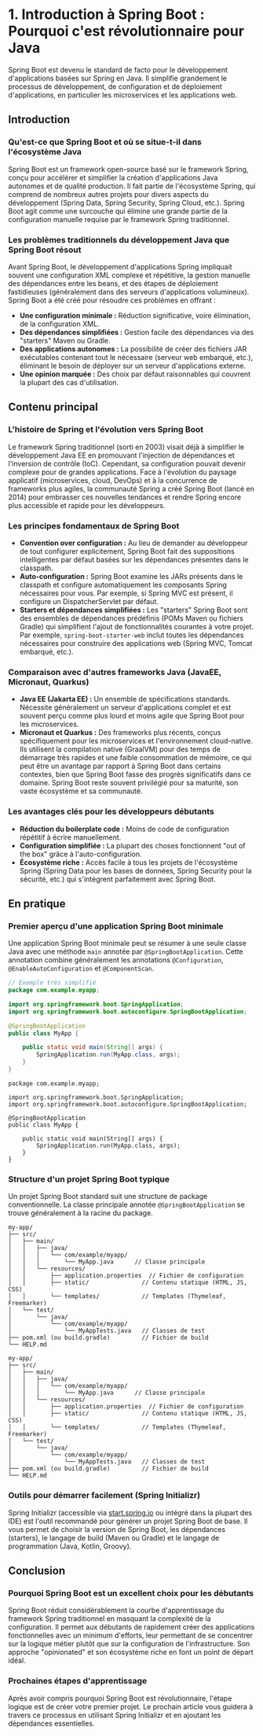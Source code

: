 # 1. Introduction à Spring Boot : Pourquoi c'est révolutionnaire pour Java

Spring Boot est devenu le standard de facto pour le développement d'applications basées sur Spring en Java. Il simplifie grandement le processus de développement, de configuration et de déploiement d'applications, en particulier les microservices et les applications web.

## Introduction

### Qu'est-ce que Spring Boot et où se situe-t-il dans l'écosystème Java

Spring Boot est un framework open-source basé sur le framework Spring, conçu pour accélérer et simplifier la création d'applications Java autonomes et de qualité production. Il fait partie de l'écosystème Spring, qui comprend de nombreux autres projets pour divers aspects du développement (Spring Data, Spring Security, Spring Cloud, etc.). Spring Boot agit comme une surcouche qui élimine une grande partie de la configuration manuelle requise par le framework Spring traditionnel.

### Les problèmes traditionnels du développement Java que Spring Boot résout

Avant Spring Boot, le développement d'applications Spring impliquait souvent une configuration XML complexe et répétitive, la gestion manuelle des dépendances entre les beans, et des étapes de déploiement fastidieuses (généralement dans des serveurs d'applications volumineux). Spring Boot a été créé pour résoudre ces problèmes en offrant :

*   **Une configuration minimale :** Réduction significative, voire élimination, de la configuration XML.
*   **Des dépendances simplifiées :** Gestion facile des dépendances via des "starters" Maven ou Gradle.
*   **Des applications autonomes :** La possibilité de créer des fichiers JAR exécutables contenant tout le nécessaire (serveur web embarqué, etc.), éliminant le besoin de déployer sur un serveur d'applications externe.
*   **Une opinion marquée :** Des choix par défaut raisonnables qui couvrent la plupart des cas d'utilisation.

## Contenu principal

### L'histoire de Spring et l'évolution vers Spring Boot

Le framework Spring traditionnel (sorti en 2003) visait déjà à simplifier le développement Java EE en promouvant l'injection de dépendances et l'inversion de contrôle (IoC). Cependant, sa configuration pouvait devenir complexe pour de grandes applications. Face à l'évolution du paysage applicatif (microservices, cloud, DevOps) et à la concurrence de frameworks plus agiles, la communauté Spring a créé Spring Boot (lancé en 2014) pour embrasser ces nouvelles tendances et rendre Spring encore plus accessible et rapide pour les développeurs.

### Les principes fondamentaux de Spring Boot

*   **Convention over configuration :** Au lieu de demander au développeur de tout configurer explicitement, Spring Boot fait des suppositions intelligentes par défaut basées sur les dépendances présentes dans le classpath.
*   **Auto-configuration :** Spring Boot examine les JARs présents dans le classpath et configure automatiquement les composants Spring nécessaires pour vous. Par exemple, si Spring MVC est présent, il configure un DispatcherServlet par défaut.
*   **Starters et dépendances simplifiées :** Les "starters" Spring Boot sont des ensembles de dépendances prédéfinis (POMs Maven ou fichiers Gradle) qui simplifient l'ajout de fonctionnalités courantes à votre projet. Par exemple, `spring-boot-starter-web` inclut toutes les dépendances nécessaires pour construire des applications web (Spring MVC, Tomcat embarqué, etc.).

### Comparaison avec d'autres frameworks Java (JavaEE, Micronaut, Quarkus)

*   **Java EE (Jakarta EE) :** Un ensemble de spécifications standards. Nécessite généralement un serveur d'applications complet et est souvent perçu comme plus lourd et moins agile que Spring Boot pour les microservices.
*   **Micronaut et Quarkus :** Des frameworks plus récents, conçus spécifiquement pour les microservices et l'environnement cloud-native. Ils utilisent la compilation native (GraalVM) pour des temps de démarrage très rapides et une faible consommation de mémoire, ce qui peut être un avantage par rapport à Spring Boot dans certains contextes, bien que Spring Boot fasse des progrès significatifs dans ce domaine. Spring Boot reste souvent privilégié pour sa maturité, son vaste écosystème et sa communauté.

### Les avantages clés pour les développeurs débutants

*   **Réduction du boilerplate code :** Moins de code de configuration répétitif à écrire manuellement.
*   **Configuration simplifiée :** La plupart des choses fonctionnent "out of the box" grâce à l'auto-configuration.
*   **Écosystème riche :** Accès facile à tous les projets de l'écosystème Spring (Spring Data pour les bases de données, Spring Security pour la sécurité, etc.) qui s'intègrent parfaitement avec Spring Boot.

## En pratique

### Premier aperçu d'une application Spring Boot minimale

Une application Spring Boot minimale peut se résumer à une seule classe Java avec une méthode `main` annotée par `@SpringBootApplication`. Cette annotation combine généralement les annotations `@Configuration`, `@EnableAutoConfiguration` et `@ComponentScan`.

```java
// Exemple très simplifié
package com.example.myapp;

import org.springframework.boot.SpringApplication;
import org.springframework.boot.autoconfigure.SpringBootApplication;

@SpringBootApplication
public class MyApp {

    public static void main(String[] args) {
        SpringApplication.run(MyApp.class, args);
    }
}
```
```/dev/null/MyApp.java#L4-13
package com.example.myapp;

import org.springframework.boot.SpringApplication;
import org.springframework.boot.autoconfigure.SpringBootApplication;

@SpringBootApplication
public class MyApp {

    public static void main(String[] args) {
        SpringApplication.run(MyApp.class, args);
    }
}
```

### Structure d'un projet Spring Boot typique

Un projet Spring Boot standard suit une structure de package conventionnelle. La classe principale annotée `@SpringBootApplication` se trouve généralement à la racine du package.

```
my-app/
├── src/
│   ├── main/
│   │   ├── java/
│   │   │   └── com/example/myapp/
│   │   │       └── MyApp.java      // Classe principale
│   │   └── resources/
│   │       ├── application.properties  // Fichier de configuration
│   │       ├── static/               // Contenu statique (HTML, JS, CSS)
│   │       └── templates/            // Templates (Thymeleaf, Freemarker)
│   └── test/
│       └── java/
│           └── com/example/myapp/
│               └── MyAppTests.java   // Classes de test
├── pom.xml (ou build.gradle)         // Fichier de build
└── HELP.md
```
```/dev/null/project-structure#L1-15
my-app/
├── src/
│   ├── main/
│   │   ├── java/
│   │   │   └── com/example/myapp/
│   │   │       └── MyApp.java      // Classe principale
│   │   └── resources/
│   │       ├── application.properties  // Fichier de configuration
│   │       ├── static/               // Contenu statique (HTML, JS, CSS)
│   │       └── templates/            // Templates (Thymeleaf, Freemarker)
│   └── test/
│       └── java/
│           └── com/example/myapp/
│               └── MyAppTests.java   // Classes de test
├── pom.xml (ou build.gradle)         // Fichier de build
└── HELP.md
```

### Outils pour démarrer facilement (Spring Initializr)

Spring Initializr (accessible via [start.spring.io](https://start.spring.io/) ou intégré dans la plupart des IDE) est l'outil recommandé pour générer un projet Spring Boot de base. Il vous permet de choisir la version de Spring Boot, les dépendances (starters), le langage de build (Maven ou Gradle) et le langage de programmation (Java, Kotlin, Groovy).

## Conclusion

### Pourquoi Spring Boot est un excellent choix pour les débutants

Spring Boot réduit considérablement la courbe d'apprentissage du framework Spring traditionnel en masquant la complexité de la configuration. Il permet aux débutants de rapidement créer des applications fonctionnelles avec un minimum d'efforts, leur permettant de se concentrer sur la logique métier plutôt que sur la configuration de l'infrastructure. Son approche "opinionated" et son écosystème riche en font un point de départ idéal.

### Prochaines étapes d'apprentissage

Après avoir compris pourquoi Spring Boot est révolutionnaire, l'étape logique est de créer votre premier projet. Le prochain article vous guidera à travers ce processus en utilisant Spring Initializr et en ajoutant les dépendances essentielles.